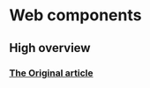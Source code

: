 # Web components

## High overview

### [The Original article](https://kinsta.com/blog/web-components/)
